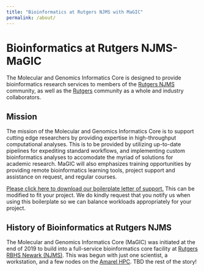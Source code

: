 ```yaml
---
title: "Bioinformatics at Rutgers NJMS with MaGIC"
permalink: /about/
---
```

# Bioinformatics at Rutgers NJMS- MaGIC
The Molecular and Genomics Informatics Core is designed to provide bioinformatics research services to members of the [Rutgers NJMS](http://njms.rutgers.edu/) community, as well as the [Rutgers](https://www.rutgers.edu/) community as a whole and industry collaborators. 

## Mission
The mission of the Molecular and Genomics Informatics Core is to support cutting edge researchers by providing expertise in high-throughput computational analyses. This is to be provided by utilizing up-to-date pipelines for expediting standard workflows, and implementing custom bioinformatics analyses to accomodate the myriad of solutions for academic research. MaGIC will also emphasizes training opportunities by providing remote bioinformatics learning tools, project support and assistance on request, and regular courses. 

[Please click here to download our boilerplate letter of support.](/MaGIC/assets/downloads/boilerplate_letter_of_support.docx)
This can be modified to fit your project. We do kindly request that you notify us when using this boilerplate so we can balance workloads appropriately for your project. 

## History of Bioinformatics at Rutgers NJMS
The Molecular and Genomics Informatics Core (MaGIC) was initiated at the end of 2019 to build into a full-service bioinformatics core facility at [Rutgers RBHS Newark (NJMS)](http://njms.rutgers.edu/). This was begun with just one scientist, a workstation, and a few nodes on the [Amarel HPC](https://oarc.rutgers.edu/amarel/). TBD the rest of the story!